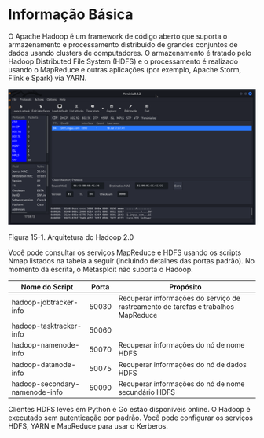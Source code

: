 # **Informação Básica**

O Apache Hadoop é um framework de código aberto que suporta o armazenamento e processamento distribuído de grandes conjuntos de dados usando clusters de computadores. O armazenamento é tratado pelo Hadoop Distributed File System (HDFS) e o processamento é realizado usando o MapReduce e outras aplicações (por exemplo, Apache Storm, Flink e Spark) via YARN.

![](<../.gitbook/assets/image (139).png>)

Figura 15-1. Arquitetura do Hadoop 2.0

Você pode consultar os serviços MapReduce e HDFS usando os scripts Nmap listados na tabela a seguir (incluindo detalhes das portas padrão). No momento da escrita, o Metasploit não suporta o Hadoop.

| **Nome do Script**              | **Porta** | **Propósito**                                                     |
| ------------------------------ | -------- | ----------------------------------------------------------------- |
| hadoop-jobtracker-info         | 50030    | Recuperar informações do serviço de rastreamento de tarefas e trabalhos MapReduce |
| hadoop-tasktracker-info        | 50060    |                                                                   |
| hadoop-namenode-info           | 50070    | Recuperar informações do nó de nome HDFS                          |
| hadoop-datanode-info           | 50075    | Recuperar informações do nó de dados HDFS                          |
| hadoop-secondary-namenode-info | 50090    | Recuperar informações do nó de nome secundário HDFS                |

Clientes HDFS leves em Python e Go estão disponíveis online. O Hadoop é executado sem autenticação por padrão. Você pode configurar os serviços HDFS, YARN e MapReduce para usar o Kerberos.
